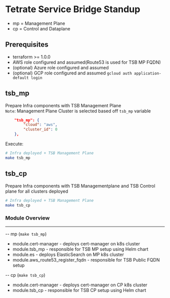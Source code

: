 # Tetrate Service Bridge Standup

- mp = Management Plane
- cp = Control and Dataplane

## Prerequisites
- terraform >= 1.0.0
- AWS role configured and assumed(Route53 is used for TSB MP FQDN)
- (optional) Azure role configured and assumed 
- (optional) GCP role configured and assumed  `gcloud auth application-default login`

## tsb_mp

Prepare Infra components with TSB Management Plane <br>
`Note`: Management Plane Cluster is selected based off `tsb_mp` variable
```json
    "tsb_mp": {
        "cloud": "aws",
        "cluster_id": 0
    },
```
Execute:
```bash
# Infra deployed + TSB Management Plane
make tsb_mp
```

## tsb_cp

Prepare Infra components with TSB Managementplane and TSB Control plane for all clusters deployed

```bash
# Infra deployed + TSB Management Plane
make tsb_cp
```

### Module Overview
---
-- mp (`make tsb_mp`)
- module.cert-manager - deploys cert-manager on k8s cluster
- module.tsb_mp - responsible for TSB MP setup using Helm chart
- module.es - deploys ElasticSearch on MP k8s cluster
- module.aws_route53_register_fqdn - responsible for TSB Public FQDN setup

-- cp (`make tsb_cp`)
- module.cert-manager - deploys cert-manager on CP k8s cluster
- module.tsb_cp - responsible for TSB CP setup using Helm chart
